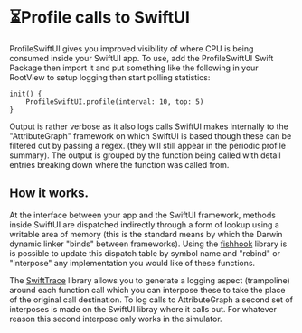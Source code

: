 # ⏳Profile calls to SwiftUI

ProfileSwiftUI gives you improved visibility of where CPU is being
consumed inside your SwiftUI app. To use, add the ProfileSwiftUI 
Swift Package then import it and put something like the following 
in your RootView to setup logging then start polling statistics:

```
init() {
    ProfileSwiftUI.profile(interval: 10, top: 5)
}
```
Output is rather verbose as it also logs calls SwiftUI makes
internally to the "AttributeGraph" framework on which SwiftUI
is based though these can be filtered out by passing a regex.
(they will still appear in the periodic profile summary). The
output is grouped by the function being called with detail
entries breaking down where the function was called from.

## How it works.

At the interface between your app and the SwiftUI framework, methods
inside SwiftUI are dispatched indirectly through a form of lookup
using a writable area of memory (this is the standard means by which
the Darwin dynamic linker "binds" between frameworks). Using the
[fishhook](https://github.com/facebook/fishhook) library is is 
possible to update this dispatch table by symbol name and "rebind" 
or "interpose" any implementation you would like of these functions.

The [SwiftTrace](https://github.com/johnno1962/SwiftTrace) library
allows you to generate a logging aspect (trampoline) around each 
function call which you can interpose these to take the place of the
original call destination. To log calls to AttributeGraph a second
set of interposes is made on the SwiftUI libray where it calls out.
For whatever reason this second interpose only works in the simulator.
